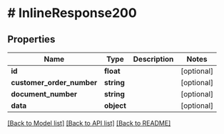 # # InlineResponse200

## Properties

Name | Type | Description | Notes
------------ | ------------- | ------------- | -------------
**id** | **float** |  | [optional]
**customer_order_number** | **string** |  | [optional]
**document_number** | **string** |  | [optional]
**data** | **object** |  | [optional]

[[Back to Model list]](../../README.md#models) [[Back to API list]](../../README.md#endpoints) [[Back to README]](../../README.md)
